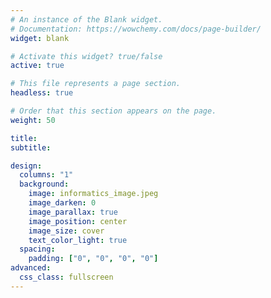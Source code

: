 ```yaml
---
# An instance of the Blank widget.
# Documentation: https://wowchemy.com/docs/page-builder/
widget: blank

# Activate this widget? true/false
active: true

# This file represents a page section.
headless: true

# Order that this section appears on the page.
weight: 50

title:
subtitle:

design:
  columns: "1"
  background:
    image: informatics_image.jpeg
    image_darken: 0
    image_parallax: true
    image_position: center
    image_size: cover 
    text_color_light: true
  spacing:
    padding: ["0", "0", "0", "0"]
advanced:
  css_class: fullscreen
---
```

